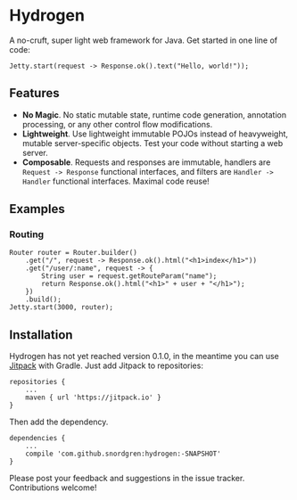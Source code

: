 # Hydrogen

A no-cruft, super light web framework for Java. Get started in one line of code:

	Jetty.start(request -> Response.ok().text("Hello, world!"));

## Features
 * **No Magic**. No static mutable state, runtime code generation, annotation
 processing, or any other control flow modifications.
 * **Lightweight**. Use lightweight immutable POJOs instead of heavyweight,
 mutable server-specific objects. Test your code without starting a web
 server.
 * **Composable**. Requests and responses are immutable, handlers are 
 `Request -> Response` functional interfaces, and filters are 
 `Handler -> Handler` functional interfaces. Maximal code reuse!

## Examples
### Routing

	Router router = Router.builder()
    	.get("/", request -> Response.ok().html("<h1>index</h1>"))
     	.get("/user/:name", request -> {
    		String user = request.getRouteParam("name");
    		return Response.ok().html("<h1>" + user + "</h1>");
        })
    	.build();
	Jetty.start(3000, router);

## Installation
Hydrogen has not yet reached version 0.1.0, in the meantime you can use 
[Jitpack](https://jitpack.io/#snordgren/hydrogen) with Gradle.
Just add Jitpack to repositories:

	repositories {
		...
		maven { url 'https://jitpack.io' }
	}
	
Then add the dependency.

	dependencies {
		...
		compile 'com.github.snordgren:hydrogen:-SNAPSHOT'
	}

Please post your feedback and suggestions in the issue tracker. 
Contributions welcome!
